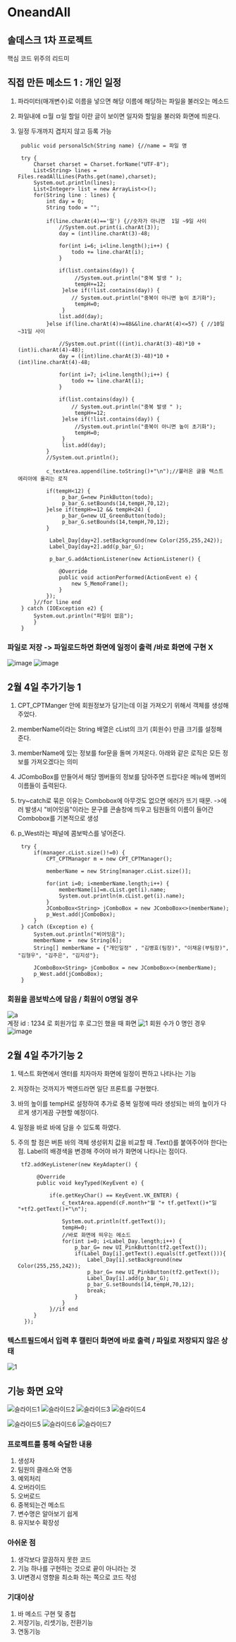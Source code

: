 # OneandAll

## 솔데스크 1차 프로젝트
핵심 코드 위주의 리드미

## 직접 만든 메소드 1 : 개인 일정 
1. 파라미터(매개변수)로 이름을 넣으면 해당 이름에 해당하는 파일을 불러오는 메소드
2. 파일내에 ㅁ월 ㅁ일 할일 이란 글이 보이면 일자와 할일을 불러와 화면에 띄운다.
3. 일정 두개까지 겹치지 않고 등록 가능<br>
		
		public void personalSch(String name) {//name = 파일 명
		
		try {
			Charset charset = Charset.forName("UTF-8");
			List<String> lines = Files.readAllLines(Paths.get(name),charset);
			System.out.println(lines);
			List<Integer> list = new ArrayList<>();
			for(String line : lines) {
				int day = 0;
				String todo = "";
				
				if(line.charAt(4)=='일') {//숫자가 아니면  1일 ~9일 사이
					//System.out.print(i.charAt(3));
					day = (int)line.charAt(3)-48;
					
					for(int i=6; i<line.length();i++) {
						todo += line.charAt(i);
					}
					
					if(list.contains(day)) {
						 //System.out.println("중복 발생 " );
						 tempH+=12;
					 }else if(!list.contains(day)) {
						// System.out.println("중복이 아니면 높이 초기화");
						 tempH=0;
					 }
					list.add(day);
				}else if(line.charAt(4)>=48&&line.charAt(4)<=57) { //10일 ~31일 사이
					
					//System.out.print(((int)i.charAt(3)-48)*10 +(int)i.charAt(4)-48);
					day = ((int)line.charAt(3)-48)*10 +(int)line.charAt(4)-48;
				
					for(int i=7; i<line.length();i++) {
						todo += line.charAt(i);
					}
					
					if(list.contains(day)) {
						// System.out.println("중복 발생 " );
						 tempH+=12;
					 }else if(!list.contains(day)) {
						 //System.out.println("중복이 아니면 높이 초기화");
						 tempH=0;
					 }
					 list.add(day);
				}
				//System.out.println();
				
				c_textArea.append(line.toString()+"\n");//불러온 글을 텍스트 에리아에 올리는 로직
				
				if(tempH<12) {
					 p_bar_G=new PinkButton(todo);
					 p_bar_G.setBounds(14,tempH,70,12);
				}else if(tempH>=12 && tempH<24) {
					 p_bar_G=new UI_GreenButton(todo);
					 p_bar_G.setBounds(14,tempH,70,12);
				}
				
				 Label_Day[day+2].setBackground(new Color(255,255,242));
				 Label_Day[day+2].add(p_bar_G);
				 
				 p_bar_G.addActionListener(new ActionListener() {
					
					@Override
					public void actionPerformed(ActionEvent e) {
						new S_MemoFrame();
					}
				});
			}//for line end
		} catch (IOException e2) {
			System.out.println("파일이 없음");
			}
		}
		
### 파일로 저장 -> 파일로드하면 화면에 일정이 출력 /바로 화면에 구현 X
![image](https://user-images.githubusercontent.com/96603612/216769479-39c094d7-1840-499f-b2ff-77a7d643a73e.png)
![image](https://user-images.githubusercontent.com/96603612/216769321-c631ccfe-2985-4151-9c7c-a4dd65f2b46e.png)		
		

## 2월 4일 추가기능 1
1. CPT_CPTManger 안에 회원정보가 담기는데 이걸 가져오기 위해서 객체를 생성해주었다.
2. memberName이라는 String 배열은 cList의 크기 (회원수) 만큼 크기를 설정해 준다.
3. memberName에 있는 정보를 for문을 돌며 가져온다. 아래와 같은 로직은 모든 정보를 가져오겠다는 의미
4. JComboBox를 만들어서 해당 멤버들의 정보를 담아주면 드랍다운 메뉴에 멤버의 이름들이 출력된다.
5. try~catch로 묶은 이유는 Combobox에 아무것도 없으면 에러가 뜨기 때문. 
->에러 발생시 "비어잇음"이라는 문구를 콘솔창에 띄우고 팀원들의 이름이 들어간 Combobox를 기본적으로 생성
6. p_West라는 패널에 콤보박스를 넣어준다.<br>

		try {
			if(manager.cList.size()!=0) {
				CPT_CPTManager m = new CPT_CPTManager();
				
				memberName = new String[manager.cList.size()];
				
				for(int i=0; i<memberName.length;i++) {
					memberName[i]=m.cList.get(i).name;
					System.out.println(m.cList.get(i).name);
				}
				JComboBox<String> jComboBox = new JComboBox<>(memberName);
				p_West.add(jComboBox);
			}
		} catch (Exception e) {
			System.out.println("비어잇음");
			memberName =  new String[6];
			String[] memberName = {"개인일정" , "김병효(팀장)", "이채윤(부팀장)", "김형우", "김주은", "김지성"};
			
			JComboBox<String> jComboBox = new JComboBox<>(memberName);
			p_West.add(jComboBox);
		} 
### 회원을 콤보박스에 담음 / 회원이 0명일 경우
		
![a](https://user-images.githubusercontent.com/96603612/216768655-1c1e7eb1-a714-40f3-9639-516901684d98.jpg)<br>
계정 id : 1234 로 회원가입 후 로그인 했을 때 화면 
![1](https://user-images.githubusercontent.com/96603612/216768660-ef5728dd-263f-4f91-bcd7-211c5516af95.jpg)
회원 수가 0 명인 경우
![image](https://user-images.githubusercontent.com/96603612/216768814-ba864f85-3762-4989-a0b6-fd4130b1c621.png)


## 2월 4일 추가기능 2 
1. 텍스트 화면에서 엔터를 치자마자 화면에 일정이 짠하고 나타나는 기능
2. 저장하는 것까지가 백엔드라면 일단 프론트를 구현했다. 
3. 바의 높이를 tempH로 설정하여 추가로 중복 일정에 따라 생성되는 바의 높이가 다르게 생기게끔 구현할 예정이다.
4. 일정을 바로 바에 담을 수 있도록 하였다.
5. 주의 할 점은 버튼 바의 객체 생성위치 값을 비교할 때 .Text()를 붙여주어야 한다는 점. Label의 배경색을 변경해 주어야 바가 화면에 나타나는 점이다.


 		tf2.addKeyListener(new KeyAdapter() {
			 
			 @Override
			 public void keyTyped(KeyEvent e) {
				
				 if(e.getKeyChar() == KeyEvent.VK_ENTER) {
					 c_textArea.append(cF.month+"월 "+ tf.getText()+"일 "+tf2.getText()+"\n");
					
					 System.out.println(tf.getText());
					 tempH=0;
					 //바로 화면에 띄우는 메소드
					 for(int i=0; i<Label_Day.length;i++) {
						 p_bar_G= new UI_PinkButton(tf2.getText());
						 if(Label_Day[i].getText().equals(tf.getText())){
							 Label_Day[i].setBackground(new Color(255,255,242));
							 p_bar_G= new UI_PinkButton(tf2.getText());
							 Label_Day[i].add(p_bar_G);
							 p_bar_G.setBounds(14,tempH,70,12);
							 break;
						 }
					 }
				 }//if end
			}
		 });
### 텍스트필드에서 입력 후 캘린더 화면에 바로 출력 / 파일로 저장되지 않은 상태		 
![1](https://user-images.githubusercontent.com/96603612/216771150-140a0284-0d44-4769-b81f-e8664fdd6dea.jpg)

## 기능 화면 요약

![슬라이드1](https://user-images.githubusercontent.com/96603612/217136447-9f78d744-309e-463c-94b6-f822ee296883.JPG)
![슬라이드2](https://user-images.githubusercontent.com/96603612/217136451-656532db-be8c-4d66-aff1-6a3fda7c916a.JPG)
![슬라이드3](https://user-images.githubusercontent.com/96603612/217136457-b66008d4-052a-4f26-ab78-ab568674a9a1.JPG)
![슬라이드4](https://user-images.githubusercontent.com/96603612/217136465-1f54e8a9-ca76-4a1c-a49b-80bf253d4a73.JPG)


![슬라이드5](https://user-images.githubusercontent.com/96603612/217136468-07591a3c-f6e1-4840-bead-820cb02cf5ef.JPG)
![슬라이드6](https://user-images.githubusercontent.com/96603612/217136471-e7f30591-3c5e-4c4e-aaef-97c6e22a7e2d.JPG)
![슬라이드7](https://user-images.githubusercontent.com/96603612/217136474-770920d4-beb5-419e-8b6b-2c67d9d6c9e8.JPG)

### 프로젝트를 통해 숙달한 내용
1. 생성자 
2. 팀원의 클래스와 연동
3. 예외처리
4. 오버라이드
5. 오버로드
6. 중복되는건 메소드
7. 변수명은 알아보기 쉽게
8. 유지보수 확장성

### 아쉬운 점
1. 생각보다 깔끔하지 못한 코드
2. 기능 하나를 구현하는 것으로 끝이 아니라는 것
3. UI변경시 영향을 최소화 하는 쪽으로 코드 작성

### 기대이상
1. 바 메소드 구현 및 중첩
2. 저장기능, 리셋기능, 전환기능
3. 연동기능

